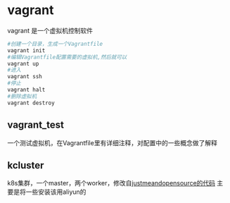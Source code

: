 # vagrant
vagrant 是一个虚拟机控制软件
```bash
#创建一个目录，生成一个Vagrantfile
vagrant init
#编辑Vagrantfile配置需要的虚拟机,然后就可以
vagrant up
#进入
vagrant ssh
#停止
vagrant halt
#删除虚拟机
vagrant destroy
```

## vagrant_test
一个测试虚拟机，在Vagrantfile里有详细注释，对配置中的一些概念做了解释


## kcluster
k8s集群，一个master，两个worker，修改自[justmeandopensource的代码](https://github.com/justmeandopensource/kubernetes)
主要是将一些安装该用aliyun的